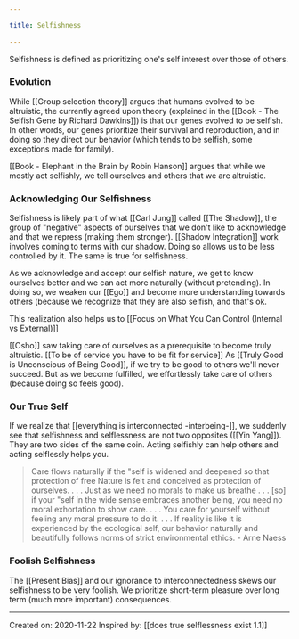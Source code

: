 ```yaml
---
title: Selfishness 
---
```

Selfishness is defined as prioritizing one's self interest over those of others.

### Evolution
While [[Group selection theory]] argues that humans evolved to be altruistic, the currently agreed upon theory (explained in the [[Book - The Selfish Gene by Richard Dawkins]]) is that our genes evolved to be selfish. In other words, our genes prioritize their survival and reproduction, and in doing so they direct our behavior (which tends to be selfish, some exceptions made for family).

[[Book - Elephant in the Brain by Robin Hanson]] argues that while we mostly act selfishly, we tell ourselves and others that we are altruistic.

### Acknowledging Our Selfishness
Selfishness is likely part of what [[Carl Jung]] called [[The Shadow]], the group of "negative" aspects of ourselves that we don't like to acknowledge and that we repress (making them stronger). [[Shadow Integration]] work involves coming to terms with our shadow. Doing so allows us to be less controlled by it. The same is true for selfishness.

As we acknowledge and accept our selfish nature, we get to know ourselves better and we can act more naturally (without pretending). In doing so, we weaken our [[Ego]] and become more understanding towards others (because we recognize that they are also selfish, and that's ok. 

This realization also helps us to [[Focus on What You Can Control (Internal vs External)]]

[[Osho]] saw taking care of ourselves as a prerequisite to become truly altruistic. [[To be of service you have to be fit for service]] As [[Truly Good is Unconscious of Being Good]], if we try to be good to others we'll never succeed. But as we become fulfilled, we effortlessly take care of others (because doing so feels good).

### Our True Self
If we realize that [[everything is interconnected -interbeing-]], we suddenly see that selfishness and selflessness are not two opposites ([[Yin Yang]]). They are two sides of the same coin. Acting selfishly can help others and acting selflessly helps you.

> Care flows naturally if the "self is widened and deepened so that protection of free Nature is felt and conceived as protection of ourselves. . . . Just as we need no morals to make us breathe . . . [so] if your "self in the wide sense embraces another being, you need no moral exhortation to show care. . . . You care for yourself without feeling any moral pressure to do it. . . . If reality is like it is experienced by the ecological self, our behavior naturally and beautifully follows norms of strict environmental ethics. - Arne Naess

### Foolish Selfishness
The [[Present Bias]] and our ignorance to interconnectedness skews our selfishness to be very foolish. We prioritize short-term pleasure over long term (much more important) consequences.

-------------------
Created on: 2020-11-22
Inspired by: [[does true selflessness exist 1.1]]
